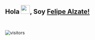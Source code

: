# 
   
## Hola <img src="https://github.com/TheDudeThatCode/TheDudeThatCode/blob/master/Assets/Hi.gif" width="29px">, Soy [Felipe Alzate!](https://www.linkedin.com/in/felipealz/) 

<!--
**felipevecindario/felipevecindario** is a ✨ _special_ ✨ repository because its `README.md` (this file) appears on your GitHub profile.

Here are some ideas to get you started:

- 🔭 I’m currently working on ...
- 🌱 I’m currently learning ...
- 👯 I’m looking to collaborate on ...
- 🤔 I’m looking for help with ...
- 💬 Ask me about ...
- 📫 How to reach me: ...
- 😄 Pronouns: ...
- ⚡ Fun fact: ...
-->


<br/>

![visitors](https://visitor-badge.laobi.icu/badge?page_id=intro.intro)
